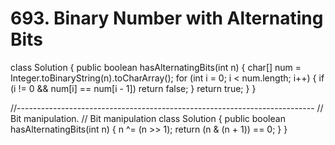 # 693. Binary Number with Alternating Bits

class Solution { public boolean hasAlternatingBits\(int n\) { char\[\] num = Integer.toBinaryString\(n\).toCharArray\(\); for \(int i = 0; i &lt; num.length; i++\) { if \(i != 0 && num\[i\] == num\[i - 1\]\) return false; } return true; } }

//-------------------------------------------------------------------------- // Bit manipulation. // Bit manipulation class Solution { public boolean hasAlternatingBits\(int n\) { n ^= \(n &gt;&gt; 1\); return \(n & \(n + 1\)\) == 0; } }

